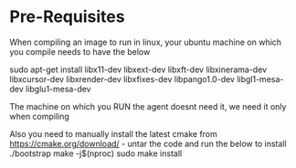 # Pre-Requisites

When compiling an image to run in linux, your ubuntu machine on which you compile needs to have the below

sudo apt-get install libx11-dev libxext-dev libxft-dev libxinerama-dev libxcursor-dev libxrender-dev libxfixes-dev libpango1.0-dev libgl1-mesa-dev libglu1-mesa-dev

The machine on which you RUN the agent doesnt need it, we need it only when compiling

Also you need to manually install the latest cmake from https://cmake.org/download/ - untar the code and run the below to install
./bootstrap
make -j$(nproc)
sudo make install

